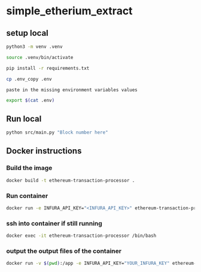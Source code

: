 # simple_etherium_extract

## setup local

```bash
python3 -m venv .venv
```

```bash
source .venv/bin/activate
```

```bash
pip install -r requirements.txt
```

```bash
cp .env_copy .env
```

```
paste in the missing environment variables values
```

```bash
export $(cat .env)
```

## Run local

```bash
python src/main.py "Block number here"
```

## Docker instructions

### Build the image
```bash
docker build -t ethereum-transaction-processor .
```

### Run container
```bash
docker run -e INFURA_API_KEY="<INFURA_API_KEY>" ethereum-transaction-processor <block_number>
```

### ssh into container if still running
```bash
docker exec -it ethereum-transaction-processor /bin/bash
```

### output the output files of the container
```bash
docker run -v $(pwd):/app -e INFURA_API_KEY="YOUR_INFURA_KEY" ethereum-transaction-processor "The block num"
    
```